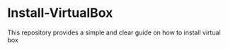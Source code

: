 # Install-VirtualBox
This repository provides a simple and clear guide on how to install virtual box
